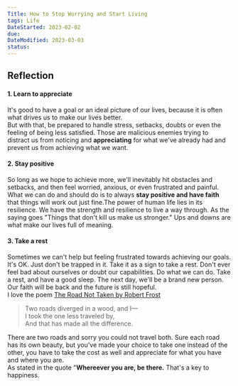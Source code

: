 ```yaml
---
Title: How to Stop Worrying and Start Living
tags: Life
DateStarted: 2023-02-02
due:
DateModified: 2023-03-03
status:
---
```


## Reflection

#### 1. Learn to appreciate

It's good to have a goal or an ideal picture of our lives, because it is often what drives us to make our lives better.  
But with that, be prepared to handle stress, setbacks, doubts or even the feeling of being less satisfied. Those are malicious enemies trying to distract us from noticing and **appreciating** for what we've already had and prevent us from achieving what we want.

#### 2. Stay positive

So long as we hope to achieve more, we'll inevitably hit obstacles and setbacks, and then feel worried, anxious, or even frustrated and painful.  
What we can do and should do is to always **stay positive and have faith** that things will work out just fine.The power of human life lies in its resilience. We have the strength and resilience to live a way through. As the saying goes "Things that don't kill us make us stronger." Ups and downs are what make our lives full of meaning.

#### 3. Take a rest

Sometimes we can't help but feeling frustrated towards achieving our goals. It's OK. Just don't be trapped in it. Take it as a sign to take a rest. Don't ever feel bad about ourselves or doubt our capabilities. Do what we can do. Take a rest, and have a good sleep. The next day, we'll be a brand new person. Our faith will be back and the future is still hopeful.  
I love the poem [The Road Not Taken by Robert Frost](https://www.poetryfoundation.org/poems/44272/the-road-not-taken)

> Two roads diverged in a wood, and I—  
> I took the one less traveled by,  
> And that has made all the difference.

There are two roads and sorry you could not travel both. Sure each road has its own beauty, but you've made your choice to take one instead of the other, you have to take the cost as well and appreciate for what you have and where you are.  
As stated in the quote "**Whereever you are, be there.** That's a key to happiness.

